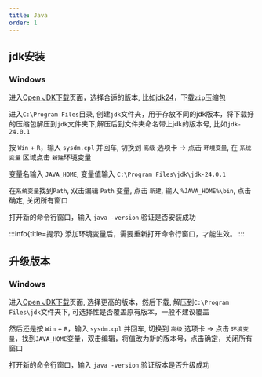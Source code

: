 ```yaml
---
title: Java
order: 1
---
```


## jdk安装

### Windows

进入[Open JDK下载](https://jdk.java.net/)页面，选择合适的版本, 比如[jdk24](https://jdk.java.net/24/)，下载`zip`压缩包

进入`C:\Program Files`目录, 创建`jdk`文件夹，用于存放不同的jdk版本，将下载好的压缩包解压到`jdk`文件夹下,解压后到文件夹命名带上jdk的版本号, 比如`jdk-24.0.1`

按 `Win` + `R`，输入 `sysdm.cpl` 并回车, 切换到 `高级` 选项卡 → 点击 `环境变量`, 在 `系统变量` 区域点击 `新建`环境变量

变量名输入 `JAVA_HOME`, 变量值输入 `C:\Program Files\jdk\jdk-24.0.1`

在`系统变量`找到`Path`, 双击编辑 `Path` 变量, 点击 `新建`, 输入 `%JAVA_HOME%\bin`, 点击确定, 关闭所有窗口

打开新的命令行窗口，输入 `java -version` 验证是否安装成功

:::info{title=提示}
添加环境变量后，需要重新打开命令行窗口，才能生效。
:::

## 升级版本

### Windows

进入[Open JDK下载](https://jdk.java.net/)页面, 选择更高的版本，然后下载, 解压到`C:\Program Files\jdk`文件夹下, 可选择性是否覆盖原有版本，一般不建议覆盖

然后还是按 `Win` + `R`，输入 `sysdm.cpl` 并回车, 切换到 `高级` 选项卡 → 点击 `环境变量`，找到`JAVA_HOME`变量，双击编辑，将值改为新的版本号，点击确定，关闭所有窗口

打开新的命令行窗口，输入 `java -version` 验证版本是否升级成功


